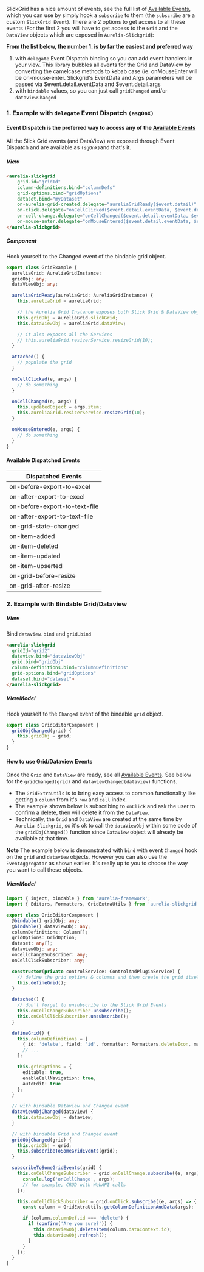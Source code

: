 SlickGrid has a nice amount of events, see the full list of [Available Events](Available-Events.md), which you can use by simply hook a `subscribe` to them (the `subscribe` are a custom `SlickGrid Event`). There are 2 options to get access to all these events (For the first 2 you will have to get access to the `Grid` and the `DataView` objects which are exposed in `Aurelia-Slickgrid`):

**From the list below, the number 1. is by far the easiest and preferred way**

1. with `delegate` Event Dispatch binding so you can add event handlers in your view. This library bubbles all events for the Grid and DataView by converting the camelcase methods to kebab case (ie. onMouseEnter will be on-mouse-enter. Slickgrid's EventData and Args parameters will be passed via $event.detail.eventData and $event.detail.args
2. with `bindable` values, so you can just call `gridChanged` and/or `dataviewChanged`

### 1. Example with `delegate` Event Dispatch `(asgOnX)`
#### Event Dispatch is the preferred way to access any of the [Available Events](Available-Events.md)
All the Slick Grid events (and DataView) are exposed through Event Dispatch and are available as `(sgOnX)`and that's it.

##### View
```html
<aurelia-slickgrid
    grid-id="gridId"
    column-definitions.bind="columnDefs"
    grid-options.bind="gridOptions"
    dataset.bind="myDataset"
    on-aurelia-grid-created.delegate="aureliaGridReady($event.detail)"
    on-click.delegate="onCellClicked($event.detail.eventData, $event.detail.args)"
    on-cell-change.delegate="onCellChanged($event.detail.eventData, $event.detail.args)"
    on-mouse-enter.delegate="onMouseEntered($event.detail.eventData, $event.detail.args)">
</aurelia-slickgrid>
```

##### Component
Hook yourself to the Changed event of the bindable grid object.

```typescript
export class GridExample {
  aureliaGrid: AureliaGridInstance;
  gridObj: any;
  dataViewObj: any;

  aureliaGridReady(aureliaGrid: AureliaGridInstance) {
    this.aureliaGrid = aureliaGrid;

    // the Aurelia Grid Instance exposes both Slick Grid & DataView objects
    this.gridObj = aureliaGrid.slickGrid;
    this.dataViewObj = aureliaGrid.dataView;

    // it also exposes all the Services
    // this.aureliaGrid.resizerService.resizeGrid(10);
  }

  attached() {
    // populate the grid
  }

  onCellClicked(e, args) {
    // do something
  }

  onCellChanged(e, args) {
    this.updatedObject = args.item;
    this.aureliaGrid.resizerService.resizeGrid(10);
  }

  onMouseEntered(e, args) {
    // do something
  }
}
```

#### Available Dispatched Events

| Dispatched Events             |
|-------------------------------|
| on-before-export-to-excel |
| on-after-export-to-excel |
| on-before-export-to-text-file |
| on-after-export-to-text-file |
| on-grid-state-changed |
| on-item-added |
| on-item-deleted |
| on-item-updated |
| on-item-upserted |
| on-grid-before-resize |
| on-grid-after-resize |

### 2. Example with Bindable Grid/Dataview
##### View
Bind `dataview.bind` and `grid.bind`
```html
<aurelia-slickgrid
  gridId="grid2"
  dataview.bind="dataviewObj"
  grid.bind="gridObj"
  column-definitions.bind="columnDefinitions"
  grid-options.bind="gridOptions"
  dataset.bind="dataset">
</aurelia-slickgrid>
```

##### ViewModel
Hook yourself to the `Changed` event of the bindable `grid` object.
```ts
export class GridEditorComponent {
  gridObjChanged(grid) {
    this.gridObj = grid;
  }
}
```

#### How to use Grid/Dataview Events
Once the `Grid` and `DataView` are ready, see all [Available Events](../events/available-events.md). See below for the `gridChanged(grid)` and `dataviewChanged(dataview)` functions.
- The `GridExtraUtils` is to bring easy access to common functionality like getting a `column` from it's `row` and `cell` index.
- The example shown below is subscribing to `onClick` and ask the user to confirm a delete, then will delete it from the `DataView`.
- Technically, the `Grid` and `DataView` are created at the same time by `Aurelia-Slickgrid`, so it's ok to call the `dataViewObj` within some code of the `gridObjChanged()` function since `DataView` object will already be available at that time.

**Note** The example below is demonstrated with `bind` with event `Changed` hook on the `grid` and `dataview` objects. However you can also use the `EventAggregator` as shown earlier. It's really up to you to choose the way you want to call these objects.

##### ViewModel
```ts
import { inject, bindable } from 'aurelia-framework';
import { Editors, Formatters, GridExtraUtils } from 'aurelia-slickgrid';

export class GridEditorComponent {
  @bindable() gridObj: any;
  @bindable() dataviewObj: any;
  columnDefinitions: Column[];
  gridOptions: GridOption;
  dataset: any[];
  dataviewObj: any;
  onCellChangeSubscriber: any;
  onCellClickSubscriber: any;

  constructor(private controlService: ControlAndPluginService) {
    // define the grid options & columns and then create the grid itself
    this.defineGrid();
  }

  detached() {
    // don't forget to unsubscribe to the Slick Grid Events
    this.onCellChangeSubscriber.unsubscribe();
    this.onCellClickSubscriber.unsubscribe();
  }

  defineGrid() {
    this.columnDefinitions = [
      { id: 'delete', field: 'id', formatter: Formatters.deleteIcon, maxWidth: 30 }
      // ...
    ];

    this.gridOptions = {
      editable: true,
      enableCellNavigation: true,
      autoEdit: true
    };
  }

  // with bindable Dataview and Changed event
  dataviewObjChanged(dataview) {
    this.dataviewObj = dataview;
  }

  // with bindable Grid and Changed event
  gridObjChanged(grid) {
    this.gridObj = grid;
    this.subscribeToSomeGridEvents(grid);
  }

  subscribeToSomeGridEvents(grid) {
    this.onCellChangeSubscriber = grid.onCellChange.subscribe((e, args) => {
      console.log('onCellChange', args);
      // for example, CRUD with WebAPI calls
    });

    this.onCellClickSubscriber = grid.onClick.subscribe((e, args) => {
      const column = GridExtraUtils.getColumnDefinitionAndData(args);

      if (column.columnDef.id === 'delete') {
        if (confirm('Are you sure?')) {
          this.dataviewObj.deleteItem(column.dataContext.id);
          this.dataviewObj.refresh();
        }
      }
    });
  }
}
```
